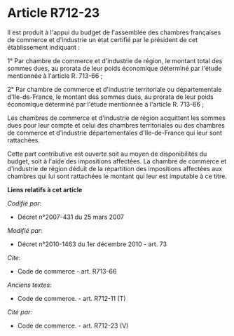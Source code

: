 # Article R712-23

Il est produit à l'appui du budget de l'assemblée des chambres françaises de commerce et d'industrie un état certifié par le
président de cet établissement indiquant : 

1° Par chambre de commerce et d'industrie de région, le montant total des sommes dues, au prorata de leur poids économique
déterminé par l'étude mentionnée à l'article R. 713-66 ; 

2° Par chambre de commerce et d'industrie territoriale ou départementale d'Ile-de-France, le montant des sommes dues, au
prorata de leur poids économique déterminé par l'étude mentionnée à l'article R. 713-66 ; 

Les chambres de commerce et d'industrie de région acquittent les sommes dues pour leur compte et celui des chambres
territoriales ou des chambres de commerce et d'industrie départementales d'Ile-de-France qui leur sont rattachées. 

Cette part contributive est ouverte soit au moyen de disponibilités du budget, soit à l'aide des impositions affectées. La
chambre de commerce et d'industrie de région déduit de la répartition des impositions affectées aux chambres qui lui sont
rattachées le montant qui leur est imputable à ce titre.

**Liens relatifs à cet article**

_Codifié par_:

  - Décret n°2007-431 du 25 mars 2007

_Modifié par_:

  - Décret n°2010-1463 du 1er décembre 2010 - art. 73

_Cite_:

  - Code de commerce - art. R713-66

_Anciens textes_:

  - Code de commerce. - art. R712-11 (T)

_Cité par_:

  - Code de commerce. - art. R712-23 (V)
